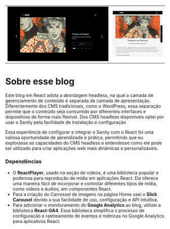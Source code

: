 <table>
  <!-- <tr>
    <th colspan="3">
      <img src="./img/01.png" alt="Descrição da imagem">
    </th>
  </tr> -->
  <tr>
    <td width="66%">
      <img src="./img/01.png" alt="Descrição da imagem">
    </td>
    <td width="34%">
      <img src="./img/03.png" alt="Descrição da imagem">
    </td>
  </tr>
</table>



<h1 className='post_title'>Sobre esse blog</h1>
<p>Este blog em React adota a abordagem headless, na qual a camada de gerenciamento de conteúdo é separada da camada de apresentação. Diferentemente dos CMS tradicionais, como o WordPress, essa separação permite que o conteúdo seja consumido por diferentes interfaces e dispositivos de forma mais flexível. Dos CMS headless disponíveis optei por usar o Sanity pela facilidade de instalação e configuração</p>
<p>Essa experiência de configurar e integrar o Sanity com o React foi uma valiosa oportunidade de aprendizado e prática, permitindo que eu explorasse as capacidades do CMS headless e entendesse como ele pode ser utilizado para criar aplicações web mais dinâmicas e personalizáveis.</p>

<h3>Dependências</h3>
<ul className='dependencias_lista'>
  <li>O <strong>ReactPlayer</strong>, usado na seção de vídeos, é uma biblioteca popular e poderosa para reprodução de mídia em aplicações React. Ela oferece uma maneira fácil de incorporar e controlar diferentes tipos de mídia, como vídeos e áudios, em componentes React.</li>
  <li>Para a criação do Carrossel de imagens na página Home usei o <strong>Slick Carousel</strong> devido a sua facilidade de uso, configuração e API intuitiva. </li>
  <li>Para adicionar o monitoramento do <strong>Google Analytics</strong> ao blog, utilizei a biblioteca <strong>React-GA4</strong>. Essa biblioteca simplifica o processo de configuração e rastreamento de eventos e métricas no Google Analytics para aplicativos React. </li>
</ul>

